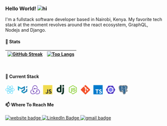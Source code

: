 
### Hello World! <img src="https://media.giphy.com/media/hvRJCLFzcasrR4ia7z/giphy.gif" alt="hi" width="30px"/>

I'm a fullstack software developer based in Nairobi, Kenya. My favorite tech stack at the moment revolves around the react ecosystem, GraphQL, Nodejs and Django.
#### 🌱 Stats

| [![GitHub Streak](https://github-readme-streak-stats.herokuapp.com?user=w-mbugua&theme=algolia&hide_border=true&fire=ffee58)](https://git.io/streak-stats)     | [![Top Langs](https://github-readme-stats.vercel.app/api/top-langs/?username=w-mbugua&layout=compact&card_width=400&langs_count=6&theme=algolia)](https://github.com/anuraghazra/github-readme-stats) |
| ----------- | ----------- |

<br />

####  💬 Current Stack

<div>
  <img src="https://github.com/devicons/devicon/blob/master/icons/react/react-original.svg" title="React" alt="React" width="30" height="30" align="left" style="padding-right:10px;"/>&nbsp;
  <img src="https://github.com/devicons/devicon/blob/master/icons/materialui/materialui-original.svg" title="Material UI" alt="Material UI" width="30" height="30" align="left" style="padding-right:10px;"/>&nbsp;
  <img src="https://github.com/devicons/devicon/blob/master/icons/redux/redux-original.svg" title="Redux" alt="Redux " width="30" height="30" align="left" style="padding-right:10px;"/>&nbsp;
  <img src="https://github.com/devicons/devicon/blob/master/icons/javascript/javascript-original.svg" title="JavaScript" alt="JavaScript" width="30" height="30" align="left" style="padding-right:10px;"/>&nbsp;
  <img src="https://github.com/devicons/devicon/blob/master/icons/django/django-plain.svg" title="Django" alt="Django" width="30" height="30" align="left" style="padding-right:10px;" /> &nbsp;
  <img src="https://github.com/devicons/devicon/blob/master/icons/nodejs/nodejs-original.svg" title="NodeJS" alt="NodeJS" width="30" height="30" align="left" style="padding-right:10px;"/>&nbsp;
  <img src="https://github.com/devicons/devicon/blob/master/icons/git/git-original.svg" title="Git" **alt="Git" width="30" height="30" align="left" style="padding-right:10px;"/> &nbsp;  <img src="https://github.com/devicons/devicon/blob/master/icons/typescript/typescript-original.svg" title="Typescript" **alt="Typescript" width="30" height="30" align="left" style="padding-right:10px;"/> &nbsp;
  <img src="https://github.com/devicons/devicon/blob/master/icons/eslint/eslint-original.svg" title="ESLint" **alt="ESLint" width="30" height="30" align="left" style="padding-right:10px;"/> &nbsp;
  <img src="https://github.com/devicons/devicon/blob/master/icons/postgresql/postgresql-original.svg" title="Postgresql" **alt="Postgresql"width="30" height="30" align="left" style="padding-right:10px;"/> 
</div>

<br />

####  📫 Where To Reach Me

<div id="badges">
  <a href="#">
    <img src="https://img.shields.io/badge/-website-8B89CC?style=for-the-badge&logo=Google-Chrome&logoColor=white" alt="website badge"/>
  </a>
  <a href="https://www.linkedin.com/in/wacumbugua/">
    <img src="https://img.shields.io/badge/-linkedin-blue?style=for-the-badge&logo=linkedin&logoColor=white" alt="LinkedIn Badge"/>
  </a>
  <a href="mailto:wacumbugua@gmail.com">
    <img src="https://img.shields.io/badge/-gmail-D14836?style=for-the-badge&logo=gmail&logoColor=white" alt="gmail badge"/>
  </a>
</div>


       
